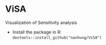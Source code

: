 # ViSA
Visualization of Sensitivity analysis 

- Install the package in R:  
  `devtools::install_github("nanhung/ViSA")`
